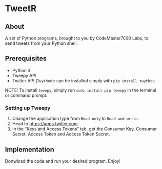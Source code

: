 # TweetR

## About

A set of Python programs, brought to you by CodeMaster7000 Labs, to send tweets from your Python shell.

## Prerequisites

- Python 3
- Tweepy API
- Twitter API (`Twython`): can be installed simply with `pip install twython`

NOTE: To install `tweepy`, simply run `sudo install pip tweepy` in the terminal or command prompt.

### Setting up Tweepy

1. Change the application type from `Read only` to `Read and write`.
2. Head to https://apps.twitter.com.
3. In the “Keys and Access Tokens” tab, get the Consumer Key, Consumer Secret, Access Token and Access Token Secret.


## Implementation

Donwload the code and run your desired program. Enjoy!
